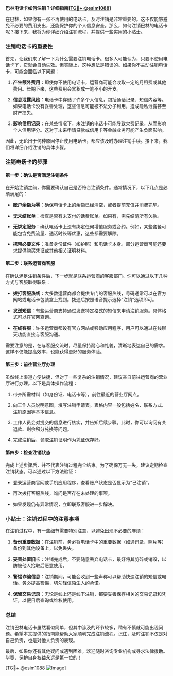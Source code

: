**巴林电话卡如何注销？详细指南[[TG💪+ @esim1088](https://t.me/s/esim1088)]**

在巴林，如果你有一张不再使用的电话卡，及时注销是非常重要的。这不仅能够避免不必要的费用支出，还能保护你的个人信息安全。那么，如何注销巴林的电话卡呢？接下来，我将为你详细介绍注销流程，并提供一些实用的小贴士。

### 注销电话卡的重要性

首先，让我们来了解一下为什么需要注销电话卡。很多人可能认为，只要不使用电话卡了，它就会自动失效。但实际上，这种想法是错误的。如果你不主动注销电话卡，可能会面临以下问题：

1. **产生额外费用**：即使你不使用电话卡，运营商可能会收取一定的月租费或其他费用。长期下来，这些费用会累积成一笔不小的开支。
   
2. **信息泄露风险**：电话卡中存储了许多个人信息，包括通话记录、短信内容等。如果电话卡没有妥善处理，这些信息可能被不法分子利用，造成隐私泄露甚至财产损失。

3. **影响信用记录**：在某些情况下，未注销的电话卡可能导致欠费记录，从而影响个人信用评分。这对于未来申请贷款或信用卡等金融业务可能产生负面影响。

因此，无论出于何种原因停止使用电话卡，都应该及时办理注销手续。接下来，我们将详细介绍注销的具体步骤。

### 注销电话卡的步骤

#### 第一步：确认是否满足注销条件

在开始注销之前，你需要确认自己是否符合注销条件。通常情况下，以下几点是必须满足的：

- **账户余额为零**：确保电话卡上的余额已经清空，或者提前充值并消费完毕。
  
- **无未结账单**：检查是否有未支付的话费账单。如果有，需先结清所有欠款。

- **无绑定服务**：确认电话卡上没有绑定任何增值服务或合约。例如，某些套餐可能包含免费流量、通话时长等优惠，这些都需要解除。

- **携带必要文件**：准备身份证件（如护照）和电话卡本身。部分运营商可能还要求提供购买凭证或其他相关证明材料。

#### 第二步：联系运营商客服

在确认满足注销条件后，下一步就是联系运营商的客服部门。你可以通过以下几种方式与客服取得联系：

- **拨打客服热线**：大多数运营商都会提供专门的客服热线，号码通常可以在官方网站或电话卡包装盒上找到。拨通后按照语音提示选择“注销”选项即可。

- **发送短信**：有些运营商支持通过发送特定格式的短信来申请注销服务。具体格式可以在官网查询。

- **在线客服**：许多运营商都设有官方网站或移动应用程序，用户可以通过在线聊天功能直接与客服沟通。

需要注意的是，在与客服交流时，尽量保持耐心和礼貌，清晰地表达自己的需求。这样不仅能提高效率，也能获得更好的服务体验。

#### 第三步：前往营业厅办理

虽然线上渠道方便快捷，但对于一些复杂的注销情况，建议亲自前往运营商的营业厅进行办理。以下是具体操作流程：

1. 带齐所需材料（如身份证、电话卡等），前往最近的营业厅网点。

2. 向工作人员说明意图，填写注销申请表。表格内容一般包括姓名、联系方式、注销原因等基本信息。

3. 工作人员会对提交的信息进行核实，并告知后续步骤。此时，你可以询问有关退款、剩余积分兑换等问题。

4. 完成注销后，领取注销证明作为凭证保存好。

#### 第四步：检查注销状态

完成上述步骤后，并不代表注销过程完全结束。为了确保万无一失，建议定期检查注销状态。可以通过以下方法验证：

- 登录运营商官网或手机应用程序，查看账户状态是否显示为“已注销”。

- 再次拨打客服热线，询问是否存在未处理的事项。

- 如果发现仍有异常情况，立即联系客服进一步解决。

### 小贴士：注销过程中的注意事项

在注销过程中，有一些细节需要特别注意，以避免出现不必要的麻烦：

1. **备份重要数据**：在注销前，务必将电话卡中的重要数据（如通讯录、照片等）备份到其他设备上，以免丢失。

2. **妥善处置旧卡**：注销完成后，不要随意丢弃电话卡，最好将其剪碎或销毁，以防被他人拾取后恶意使用。

3. **警惕诈骗信息**：注销期间，可能会收到一些声称可以帮助快速注销的短信或电话。务必提高警惕，切勿轻信陌生人的承诺。

4. **保留交易记录**：无论是线上还是线下注销，都要妥善保存相关的交易记录和凭证，以便日后查询或维权使用。

### 总结

注销巴林电话卡虽然看似简单，但其中涉及的环节较多，稍有不慎就可能出现问题。希望本文提供的指南能帮助大家顺利完成注销流程。记住，及时注销不仅是对自己负责，也是对他人负责的表现。

最后，如果你还有其他疑问或遇到困难，欢迎随时咨询专业机构或寻求法律援助。毕竟，保护自身权益永远是第一位的！

[[TG💪+ @esim1088](https://t.me/s/esim1088) ![Image](https://i.postimg.cc/4NQfJmqS/Snipaste-2025-05-13-00-14-12.png)]
